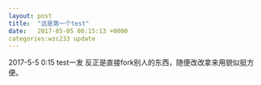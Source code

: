 ```yaml
---
layout: post
title:  "这是第一个test"
date:   2017-05-05 00:15:13 +0000
categories:wzc233 update
---
```

2017-5-5 0:15
test一发
反正是直接fork别人的东西，随便改改拿来用貌似挺方便。
